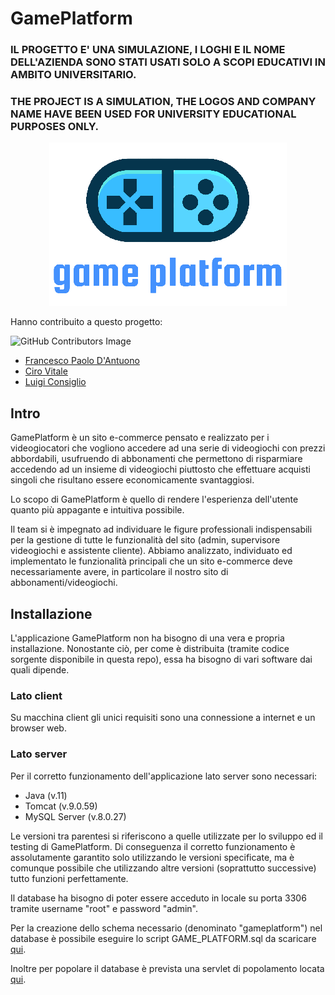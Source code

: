 # GamePlatform

### IL PROGETTO E' UNA SIMULAZIONE, I LOGHI E IL NOME DELL'AZIENDA SONO STATI USATI SOLO A SCOPI EDUCATIVI IN AMBITO UNIVERSITARIO.

### THE PROJECT IS A SIMULATION, THE LOGOS AND COMPANY NAME HAVE BEEN USED FOR UNIVERSITY EDUCATIONAL PURPOSES ONLY.

<p align="center"><img src="gamePlatformSite/src/main/webapp/img/icon/logo.png"></p>
Hanno contribuito a questo progetto: 

![GitHub Contributors Image](https://contrib.rocks/image?repo=CpDant/gamePlatform)

* [Francesco Paolo D'Antuono](https://github.com/CpDant)
* [Ciro Vitale](https://github.com/cirovitale)
* [Luigi Consiglio](https://github.com/luicons01)

## Intro

GamePlatform è un sito e-commerce pensato e realizzato per i videogiocatori che vogliono accedere ad una serie di videogiochi con prezzi abbordabili, usufruendo di abbonamenti
che permettono di risparmiare accedendo ad un insieme di videogiochi piuttosto che effettuare acquisti singoli che risultano essere economicamente svantaggiosi.

Lo scopo di GamePlatform è quello di rendere l'esperienza dell'utente quanto più appagante e intuitiva possibile. 

Il team si è impegnato ad individuare le figure professionali indispensabili per la gestione di tutte le funzionalità del sito (admin, supervisore videogiochi e assistente cliente).
Abbiamo analizzato, individuato ed implementato le funzionalità principali che un sito e-commerce deve necessariamente avere, in particolare il nostro sito di abbonamenti/videogiochi.

## Installazione

L'applicazione GamePlatform non ha bisogno di una vera e propria installazione. Nonostante ciò, per come è
distribuita (tramite codice sorgente disponibile in questa repo), essa ha bisogno di vari software dai quali dipende.

### Lato client

Su macchina client gli unici requisiti sono una connessione a internet e un browser web.

### Lato server

Per il corretto funzionamento dell'applicazione lato server sono necessari:
* Java (v.11)
* Tomcat (v.9.0.59)
* MySQL Server (v.8.0.27)

Le versioni tra parentesi si riferiscono a quelle utilizzate per lo sviluppo ed il testing di GamePlatform. Di
conseguenza il corretto funzionamento è assolutamente garantito solo utilizzando le versioni specificate, ma è comunque
possibile che utilizzando altre versioni (soprattutto successive) tutto funzioni perfettamente.

Il database ha bisogno di poter essere acceduto in locale su porta 3306 tramite username "root" e password "admin".

Per la creazione dello schema necessario (denominato "gameplatform") nel database è possibile eseguire lo script GAME_PLATFORM.sql
da scaricare [qui](gamePlatformSite/db/GAME_PLATFORM.sql).

Inoltre per popolare il database è prevista una servlet di popolamento locata [qui](gamePlatformSite/src/main/java/it/unisa/gp/control/PopolamentoDBServlet.java).


